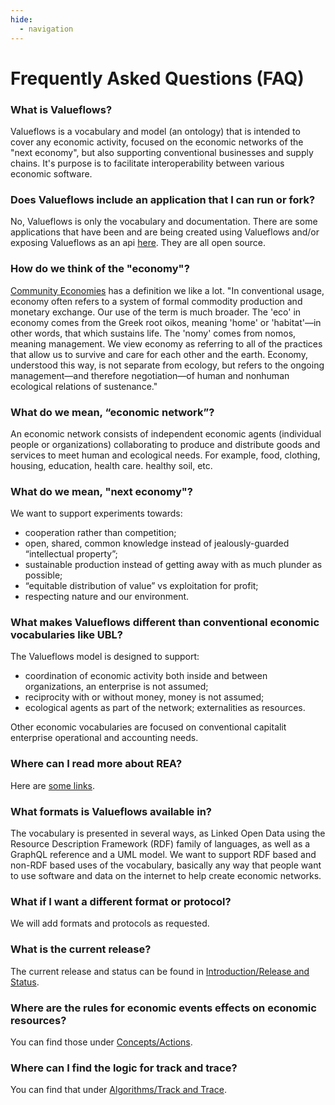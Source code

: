 ```yaml
---
hide:
  - navigation
---
```


# Frequently Asked Questions (FAQ)

### What is Valueflows?

Valueflows is a vocabulary and model (an ontology) that is intended to cover any economic activity, focused on the economic networks of the "next economy", but also supporting conventional businesses and supply chains.  It's purpose is to facilitate interoperability between various economic software.

### Does Valueflows include an application that I can run or fork?

No, Valueflows is only the vocabulary and documentation.  There are some applications that have been and are being created using Valueflows and/or exposing Valueflows as an api [here](../appendix/usedfor.md).  They are all open source.

### How do we think of the "economy"?

[Community Economies](http://communityeconomies.org/about/community-economies-research-and-practice) has a definition we like a lot.  "In conventional usage, economy often refers to a system of formal commodity production and monetary exchange. Our use of the term is much broader. The 'eco' in economy comes from the Greek root oikos, meaning 'home' or 'habitat'—in other words, that which sustains life. The 'nomy' comes from nomos, meaning management. We view economy as referring to all of the practices that allow us to survive and care for each other and the earth. Economy, understood this way, is not separate from ecology, but refers to the ongoing management—and therefore negotiation—of human and nonhuman ecological relations of sustenance."

### What do we mean, “economic network”?

An economic network consists of independent economic agents (individual people or organizations) collaborating to produce and distribute goods and services to meet human and ecological needs. For example, food, clothing, housing, education, health care. healthy soil, etc.

### What do we mean, "next economy"?

We want to support experiments towards:

* cooperation rather than competition;
* open, shared, common knowledge instead of jealously-guarded “intellectual property”;
* sustainable production instead of getting away with as much plunder as possible;
* “equitable distribution of value” vs exploitation for profit;
* respecting nature and our environment.

### What makes Valueflows different than conventional economic vocabularies like UBL?

The Valueflows model is designed to support:

* coordination of economic activity both inside and between organizations, an enterprise is not assumed;
* reciprocity with or without money, money is not assumed;
* ecological agents as part of the network; externalities as resources.

Other economic vocabularies are focused on conventional capitalit enterprise operational and accounting needs.

### Where can I read more about REA?

Here are [some links](../appendix/rea.md).

### What formats is Valueflows available in?

The vocabulary is presented in several ways, as Linked Open Data using the Resource Description Framework (RDF) family of languages, as well as a GraphQL reference and a UML model. We want to support RDF based and non-RDF based uses of the vocabulary, basically any way that people want to use software and data on the internet to help create economic networks.

### What if I want a different format or protocol?

We will add formats and protocols as requested.

### What is the current release?

The current release and status can be found in [Introduction/Release and Status](../introduction/status.md).

### Where are the rules for economic events effects on economic resources?

You can find those under [Concepts/Actions](../concepts/actions.md).

### Where can I find the logic for track and trace?

You can find that under [Algorithms/Track and Trace](../algorithms/track.md).

